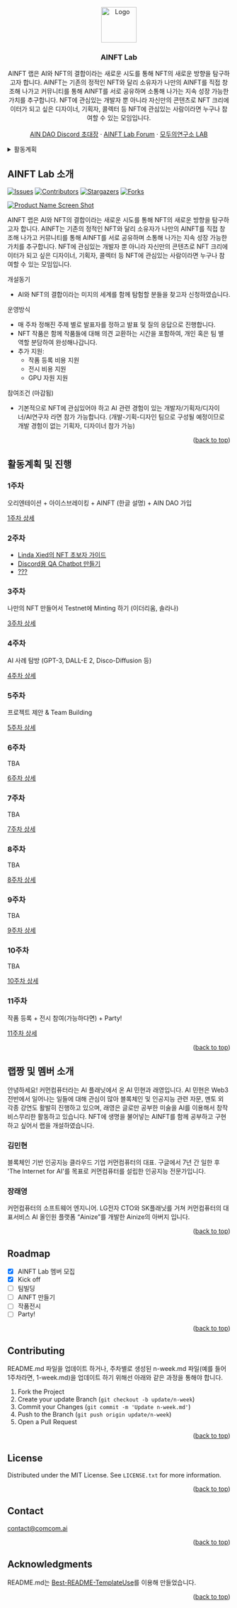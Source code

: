 <div id="top"></div>
<!--
*** Thanks for checking out the Best-README-Template. If you have a suggestion
*** that would make this better, please fork the repo and create a pull request
*** or simply open an issue with the tag "enhancement".
*** Don't forget to give the project a star!
*** Thanks again! Now go create something AMAZING! :D
-->



<!-- PROJECT SHIELDS -->
<!--
*** I'm using markdown "reference style" links for readability.
*** Reference links are enclosed in brackets [ ] instead of parentheses ( ).
*** See the bottom of this document for the declaration of the reference variables
*** for contributors-url, forks-url, etc. This is an optional, concise syntax you may use.
*** https://www.markdownguide.org/basic-syntax/#reference-style-links
-->


<!-- PROJECT LOGO -->
<br />
<div align="center">
  <a href="https://github.com/AINFTs/AINFT-Lab">
    <img src="images/logo.png" alt="Logo" width="80" height="80">
  </a>

  <h3 align="center">AINFT Lab</h3>

  <p align="center">
    AINFT 랩은 AI와 NFT의 결합이라는 새로운 시도를 통해 NFT의 새로운 방향을 탐구하고자 합니다. AINFT는 기존의 정적인 NFT와 달리 소유자가 나만의 AINFT를 직접 창조해 나가고 커뮤니티를 통해 AINFT를 서로 공유하며 소통해 나가는 지속 성장 가능한 가치를 추구합니다. NFT에 관심있는 개발자 뿐 아니라 자신만의 콘텐츠로 NFT 크리에이터가 되고 싶은 디자이너, 기획자, 콜렉터 등 NFT에 관심있는 사람이라면 누구나 참여할 수 있는 모임입니다.
    <br />
    <br />
    <a href="https://discord.gg/3MBZ7tQ8C4">AIN DAO Discord 초대장</a>
    ·
    <a href="https://forum2.ainetwork.ai/">AINFT Lab Forum</a>
    ·
    <a href="https://modulabs-hub.oopy.io/">모두의연구소 LAB</a>
  </p>
</div>

<!-- TABLE OF CONTENTS -->
<details>
  <summary>활동계획</summary>
  <ol>
    <li><a href="#1주차">주차: 오리엔테이션 + 아이스브레이킹 + AINFT (한글 설명) + AIN DAO 가입</a></li>
    <li><a href="#2주차">주차: NFT 사례 탐방 (ERC721, ERC1155, Solana, OpenSea, BAYC, DOODLES)</a></li>
    <li><a href="#3주차">주차: 나만의 NFT 만들어서 Testnet에 Minting 하기 (이더리움, 솔라나)</a></li>
    <li><a href="#4주차">주차: AI 사례 탐방 (GPT-3, DALL-E 2, Disco-Diffusion 등)</a></li>
    <li><a href="#5주차">주차: 프로젝트 제안 & Team Building</a></li>
    <li><a href="#6주차">주차: TBA</a></li>
    <li><a href="#7주차">주차: TBA</a></li>
    <li><a href="#8주차">주차: TBA</a></li>
    <li><a href="#9주차">주차: TBA</a></li>
    <li><a href="#10주차">주차: TBA</a></li>
    <li><a href="#11주차">주차: 작품 등록 + 전시 참여(가능하다면) + Party!</a></li>
  </ol>
</details>



<!-- ABOUT THE PROJECT -->
## AINFT Lab 소개

[![Issues][issues-shield]][issues-url]
[![Contributors][contributors-shield]][contributors-url]
[![Stargazers][stars-shield]][stars-url]
[![Forks][forks-shield]][forks-url]


[![Product Name Screen Shot][product-screenshot]](https://example.com)

AINFT 랩은 AI와 NFT의 결합이라는 새로운 시도를 통해 NFT의 새로운 방향을 탐구하고자 합니다. AINFT는 기존의 정적인 NFT와 달리 소유자가 나만의 AINFT를 직접 창조해 나가고 커뮤니티를 통해 AINFT를 서로 공유하며 소통해 나가는 지속 성장 가능한 가치를 추구합니다. NFT에 관심있는 개발자 뿐 아니라 자신만의 콘텐츠로 NFT 크리에이터가 되고 싶은 디자이너, 기획자, 콜렉터 등 NFT에 관심있는 사람이라면 누구나 참여할 수 있는 모임입니다.

개설동기
* AI와 NFT의 결합이라는 미지의 세계를 함께 탐험할 분들을 찾고자 신청하였습니다.

운영방식
* 매 주차 정해진 주제 별로 발표자를 정하고 발표 및 질의 응답으로 진행합니다.
* NFT 작품은 함께 작품들에 대해 의견 교환하는 시간을 포함하여, 개인 혹은 팀 별 역할 분담하여 완성해나갑니다.
* 추가 지원:
  * 작품 등록 비용 지원
  * 전시 비용 지원
  * GPU 자원 지원

참여조건 (마감됨)
* 기본적으로 NFT에 관심있어야 하고 AI 관련 경험이 있는 개발자/기획자/디자이너/AI연구자 라면 참가 가능합니다. (개발-기획-디자인 팀으로 구성될 예정이므로 개발 경험이 없는 기획자, 디자이너 참가 가능)

<p align="right">(<a href="#top">back to top</a>)</p>


<!-- GETTING STARTED -->
## 활동계획 및 진행

### 1주차
오리엔테이션 + 아이스브레이킹 + AINFT (한글 설명) + AIN DAO 가입

[1주차 상세](docs/1-week.md)

### 2주차
- [Linda Xied의 NFT 초보자 가이드](https://github.com/AINFTs/AINFT-Lab/blob/master/docs/2-week.md#1-linda-xie-%EC%9D%98-nft-%EC%B4%88%EB%B3%B4%EC%9E%90-%EA%B0%80%EC%9D%B4%EB%93%9C---%EC%A1%B0%ED%98%84%EA%B8%B8-%EC%97%B0%EA%B5%AC%EC%9B%90%EB%8B%98)
- [Discord용 QA Chatbot 만들기](https://github.com/AINFTs/AINFT-Lab/blob/master/docs/2-week.md#2-discord%EC%9A%A9-qa-chatbot-%EB%A7%8C%EB%93%A4%EA%B8%B0---%EC%9E%A5%EB%9E%98%EC%98%81-%EB%9E%A9%EC%A7%B1)
- [???](https://github.com/AINFTs/AINFT-Lab/blob/master/docs/2-week.md#3----%EA%B9%80%EB%AF%BC%ED%98%84-%EB%9E%A9%EC%A7%B1)

### 3주차
나만의 NFT 만들어서 Testnet에 Minting 하기 (이더리움, 솔라나)

[3주차 상세](docs/3-week.md)

### 4주차
AI 사례 탐방 (GPT-3, DALL-E 2, Disco-Diffusion 등)

[4주차 상세](docs/4-week.md)

### 5주차
프로젝트 제안 & Team Building

[5주차 상세](docs/5-week.md)

### 6주차
TBA

[6주차 상세](docs/6-week.md)

### 7주차
TBA

[7주차 상세](docs/7-week.md)

### 8주차
TBA

[8주차 상세](docs/8-week.md)

### 9주차
TBA

[9주차 상세](docs/9-week.md)

### 10주차
TBA

[10주차 상세](docs/10-week.md)

### 11주차
작품 등록 + 전시 참여(가능하다면) + Party!

[11주차 상세](docs/11-week.md)

<p align="right">(<a href="#top">back to top</a>)</p>



## 랩짱 및 멤버 소개
안녕하세요! 커먼컴퓨터라는 AI 플래닛에서 온 AI 민현과 래영입니다. AI 민현은 Web3 전반에서 일어나는 일들에 대해 관심이 많아 블록체인 및 인공지능 관련 자문, 멘토 외 각종 강연도 활발히 진행하고 있으며, 래영은 글로만 공부한 미술을 AI를 이용해서 창작 비스무리한 활동하고 있습니다. NFT에 생명을 불어넣는 AINFT를 함께 공부하고 구현하고 싶어서 랩을 개설하였습니다.

### 김민현
블록체인 기반 인공지능 클라우드 기업 커먼컴퓨터의 대표. 구글에서 7년 간 일한 후 'The Internet for AI'를 목표로 커먼컴퓨터를 설립한 인공지능 전문가입니다.

### 장래영
커먼컴퓨터의 소프트웨어 엔지니어. LG전자 CTO와 SK플래닛를 거쳐 커먼컴퓨터의 대표서비스 AI 올인원 플랫폼 “Ainize”를 개발한 Ainize의 아버지 입니다.

<p align="right">(<a href="#top">back to top</a>)</p>


<!-- ROADMAP -->
## Roadmap

- [x] AINFT Lab 멤버 모집
- [x] Kick off
- [ ] 팀빌딩
- [ ] AINFT 만들기
- [ ] 작품전시
- [ ] Party!

<p align="right">(<a href="#top">back to top</a>)</p>



<!-- CONTRIBUTING -->
## Contributing

README.md 파일을 업데이트 하거나, 주차별로 생성된 n-week.md 파일(예를 들어 1주차라면, 1-week.md)을 업데이트 하기 위해선 아래와 같은 과정을 통해야 합니다.

1. Fork the Project
2. Create your update Branch (`git checkout -b update/n-week`)
3. Commit your Changes (`git commit -m 'Update n-week.md'`)
4. Push to the Branch (`git push origin update/n-week`)
5. Open a Pull Request

<p align="right">(<a href="#top">back to top</a>)</p>



<!-- LICENSE -->
## License

Distributed under the MIT License. See `LICENSE.txt` for more information.

<p align="right">(<a href="#top">back to top</a>)</p>



<!-- CONTACT -->
## Contact

contact@comcom.ai

<p align="right">(<a href="#top">back to top</a>)</p>



<!-- ACKNOWLEDGMENTS -->
## Acknowledgments

README.md는 [Best-README-TemplateUse](https://github.com/othneildrew/Best-README-TemplateUse)를 이용해 만들었습니다.

<p align="right">(<a href="#top">back to top</a>)</p>



<!-- MARKDOWN LINKS & IMAGES -->
<!-- https://www.markdownguide.org/basic-syntax/#reference-style-links -->
[contributors-shield]: https://img.shields.io/github/contributors/AINFTs/AINFT-Lab.svg?style=for-the-badge
[contributors-url]: https://github.com/AINFTs/AINFT-Lab/graphs/contributors
[forks-shield]: https://img.shields.io/github/forks/AINFTs/AINFT-Lab.svg?style=for-the-badge
[forks-url]: https://github.com/AINFTs/AINFT-Lab/network/members
[stars-shield]: https://img.shields.io/github/stars/AINFTs/AINFT-Lab.svg?style=for-the-badge
[stars-url]: https://github.com/AINFTs/AINFT-Lab/stargazers
[issues-shield]: https://img.shields.io/github/issues/AINFTs/AINFT-Lab.svg?style=for-the-badge
[issues-url]: https://github.com/AINFTs/AINFT-Lab/issues
[license-shield]: https://img.shields.io/github/license/AINFTs/AINFT-Lab.svg?style=for-the-badge
[license-url]: https://github.com/AINFTs/AINFT-Lab/blob/master/LICENSE.txt
[linkedin-shield]: https://img.shields.io/badge/-LinkedIn-black.svg?style=for-the-badge&logo=linkedin&colorB=555
[linkedin-url]: https://linkedin.com/in/othneildrew
[product-screenshot]: images/screenshot.png
